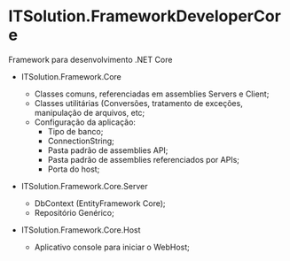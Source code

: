 # ITSolution.FrameworkDeveloperCore
Framework para desenvolvimento .NET Core

* ITSolution.Framework.Core
  * Classes comuns, referenciadas em assemblies Servers e Client;
  * Classes utilitárias (Conversões, tratamento de exceções, manipulação de arquivos, etc;
  * Configuração da aplicação:
    * Tipo de banco;
    * ConnectionString;
    * Pasta padrão de assemblies API;
    * Pasta padrão de assemblies referenciados por APIs;
    * Porta do host;

* ITSolution.Framework.Core.Server
  * DbContext (EntityFramework Core);
  * Repositório Genérico;

* ITSolution.Framework.Core.Host
  * Aplicativo console para iniciar o WebHost;
